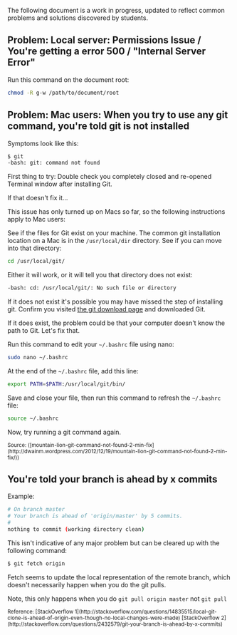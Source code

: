 The following document is a work in progress, updated to reflect common problems and solutions discovered by students.




## Problem: Local server: Permissions Issue / You're getting a error 500 / "Internal Server Error"

Run this command on the document root:

```bash
chmod -R g-w /path/to/document/root
```




## Problem: Mac users: When you try to use any git command, you're told git is not installed

Symptoms look like this:

```bash
$ git
-bash: git: command not found
```

First thing to try: Double check you completely closed and re-opened Terminal window after installing Git.

If that doesn't fix it...

This issue has only turned up on Macs so far, so the following instructions apply to Mac users:

See if the files for Git exist on your machine. The common git installation location on a Mac is in the `/usr/local/dir` directory. See if you can move into that directory:

```bash
cd /usr/local/git/
```

Either it will work, or it will tell you that directory does not exist:

```bash
-bash: cd: /usr/local/git/: No such file or directory
```

If it does not exist it's possible you may have missed the step of installing git. Confirm you visited [the git download page](http://git-scm.com/downloads) and downloaded Git.

If it does exist, the problem could be that your computer doesn't know the path to Git. Let's fix that.

Run this command to edit your `~/.bashrc` file using nano:

```bash
sudo nano ~/.bashrc
```

At the end of the `~/.bashrc` file, add this line:

```bash
export PATH=$PATH:/usr/local/git/bin/
```

Save and close your file, then run this command to refresh the `~/.bashrc` file:

```bash
source ~/.bashrc
```

Now, try running a git command again.

<small>
Source: ([mountain-lion-git-command-not-found-2-min-fix](http://dwainm.wordpress.com/2012/12/19/mountain-lion-git-command-not-found-2-min-fix/))
</small>




## You're told your branch is ahead by x commits

Example:

```bash
# On branch master
# Your branch is ahead of 'origin/master' by 5 commits.
#
nothing to commit (working directory clean)
```

This isn't indicative of any major problem but can be cleared up with the following command:

```bash
$ git fetch origin
```

Fetch seems to update the local representation of the remote branch, which doesn't necessarily happen when you do the git pulls.

Note, this only happens when you do `git pull origin master` not `git pull`

<small markdown=1>
Reference:
[StackOverflow 1](http://stackoverflow.com/questions/14835515/local-git-clone-is-ahead-of-origin-even-though-no-local-changes-were-made)
[StackOverflow 2](http://stackoverflow.com/questions/2432579/git-your-branch-is-ahead-by-x-commits)
</small>
